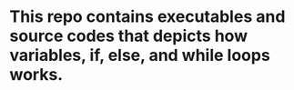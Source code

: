 # This repo contains executables and source codes that depicts how variables, if, else, and while loops works.
